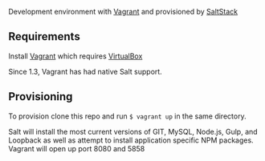 Development environment with [Vagrant](http://www.vagrantup.com/) and provisioned by [SaltStack](http://saltstack.com/)

## Requirements

Install [Vagrant](http://docs.vagrantup.com/v2/installation/) which requires [VirtualBox](https://www.virtualbox.org/wiki/Downloads)

Since 1.3, Vagrant has had native Salt support.

## Provisioning

To provision clone this repo and run `$ vagrant up` in the same directory.

Salt will install the most current versions of GIT, MySQL, Node.js, Gulp, and Loopback as well as attempt to install application specific NPM packages. Vagrant
will open up port 8080 and 5858

